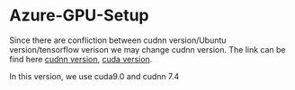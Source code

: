 # Azure-GPU-Setup


Since there are confliction between cudnn version/Ubuntu version/tensorflow verison
we may change cudnn version. The link can be find here [cudnn version](https://developer.download.nvidia.com/compute/machine-learning/repos/ubuntu1604/x86_64/), [cuda version](http://developer.download.nvidia.com/compute/cuda/repos/ubuntu1604/x86_64/).

In this version, we use cuda9.0 and cudnn 7.4